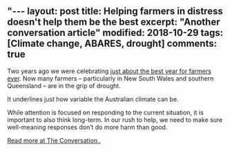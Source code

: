 "---
layout: post
title: Helping farmers in distress doesn't help them be the best
excerpt: "Another conversation article"
modified: 2018-10-29
tags: [Climate change, ABARES, drought]
comments: true
---
 
<p>Two years ago we were celebrating <a href="http://www.agriculture.gov.au/abares/news/media-releases/2017/aus-farm-production-forecast-record">just about the best year for farmers ever</a>. Now many farmers – particularly in New South Wales and southern Queensland – are in the grip of drought. </p>

<p>It underlines just how variable the Australian climate can be.</p>

<p>While attention is focused on responding to the current situation, it is important to also think long-term. In our rush to help, we need to make sure well-meaning responses don’t do more harm than good.</p>

<span><a href="https://theconversation.com/helping-farmers-in-distress-doesnt-help-them-be-the-best-the-drought-relief-dilemma-105281">Read more at The Conversation.</a>, 


